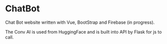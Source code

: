 # ChatBot

Chat Bot website written with Vue, BootStrap and Firebase (in progress).

The Conv AI is used from HuggingFace and is built into API by Flask for js to call.